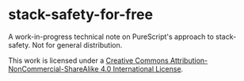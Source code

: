 # stack-safety-for-free

A work-in-progress technical note on PureScript's approach to stack-safety. Not for general distribution.

This work is licensed under a [Creative Commons Attribution-NonCommercial-ShareAlike 4.0 International License](http://creativecommons.org/licenses/by-nc-sa/4.0/).
